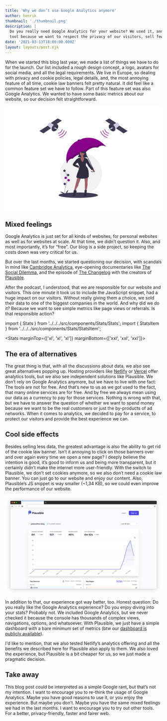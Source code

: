 ```yaml
---
title: 'Why we don’t use Google Analytics anymore'
author: henrik
thumbnail: './thumbnail.png'
description: |
  Do you really need Google Analytics for your website? We used it, and we switched to another
  tool because we want to respect the privacy of our visitors, sell fewer data to one of the biggest companies in the world, and improve the usability of our blog.
date: '2021-03-13T18:00:00.000Z'
layout: layouts/post.njk
---
```


When we started this blog last year, we made a list of things we have to do for
the launch. Our list included a rough design concept, a logo, avatars for social
media, and all the legal requirements. We live in Europe, so dealing with
privacy and cookie policies, legal details, and, the most annoying feature of
all time, cookie law banners felt pretty natural. It did feel like a common
feature set we have to follow. Part of this feature set was also Google
Analytics. We wanted to have some basic metrics about our website, so our
decision felt straightforward.

![Woman with an umbrella as a symbol for data privacy](img/posts/umbrella.png)

## Mixed feelings

Google Analytics is just set for all kinds of websites, for personal websites as
well as for websites at scale. At that time, we didn’t question it. Also, and
most importantly, it’s for “free”. Our blog is a side project, so keeping the
costs down was very critical for us.

But over the last months, we started questioning our decision, with scandals in
mind like
[Cambridge Analytica](https://en.wikipedia.org/wiki/Cambridge_Analytica),
eye-opening documentaries like
[The Social Dilemma](https://www.thesocialdilemma.com/), and the episode of
[The Changelog](https://changelog.com/podcast/396) with the creators of
[Plausible](https://plausible.io).

After the podcast, I understood, that we are responsible for our website and
visitors. This one minute it took us to include the JavaScript snippet, had a
huge impact on our visitors. Without really giving them a choice, we sold their
data to one of the biggest companies in the world. And why did we do it? Because
we want to see simple metrics like page views or referrals. Is that responsible
action?

import { Stats } from '../../../src/components/Stats/Stats'; import { StatsItem
} from '../../../src/components/Stats/StatsItem';

<Stats marginTop={['xl', 'xl', 'xl']} marginBottom={['xxl', 'xxl', 'xxl']}>
<StatsItem
    value="~50"
    unit="%"
    description="Of all top 1m websites by traffic include Google Analytics"
    source="BuiltWith"
    sourceUrl="https://trends.builtwith.com/analytics/Google-Analytics"
  /> <StatsItem
    value="~46"
    unit="KB"
    description="Size of the Google Analytics JavaScript Snippet"
    source="Google"
    sourceUrl="https://www.google-analytics.com/analytics.js"
  /> </Stats>

## The era of alternatives

The great thing is that, with all the discussions about data, we also see great
alternatives popping up. Hosting providers like
[Netlify](https://www.netlify.com/products/analytics/) or
[Vercel](https://vercel.com/analytics) offer analytics tools, but we also see
independent solutions like Plausible. We don’t rely on Google Analytics anymore,
but we have to live with one fact: The tools are not for free. And that’s new to
us as we got used to the fact, that many online services are for free. And by
free we always mean using our data as a currency to pay for those services.
Nothing is wrong with that, but we have to answer the question of whether we
want to spend money because we want to be the real customers or just the
by-products of ad networks. When it comes to analytics, we decided to pay for a
service, to protect our visitors and provide the best experience we can.

## Cool side effects

Besides selling less data, the greatest advantage is also the ability to get rid
of the cookie law banner. Isn’t it annoying to click on those banners over and
over again every time we open a new page? I deeply believe the intention is
good, it’s good to inform us and being more transparent, but it certainly didn’t
make the internet more user-friendly. With the switch to Plausible, we don’t set
cookies anymore, so we also don’t need a cookie law banner. You can just go to
our website and enjoy our content. Also, Plausible’s JS snippet is way smaller
(~1,34 KB), so we could even improve the performance of our website.

![Plausible dashboard](img/posts/plausible-dashboard.png)

In addition to that, our experience got way better, too. Honest question: Do you
really like the Google Analytics experience? Do you enjoy diving into your
stats? Probably not. We included Google Analytics, but we never checked it
because the console has thousands of complex views, navigations, options, and
whatsoever. With Plausible, we just have a simple dashboard with a bare minimum
set of metrics (btw our
[dashboard is publicly available](https://plausible.io/yetanother.blog)).

I'd like to mention, that we also tested Netlify’s analytics offering and all
the benefits we described here for Plausible also apply to them. We also loved
the experience, but Plausible is a bit cheaper for us, so we just made a
pragmatic decision.

## Take away

This blog post could be interpreted as a simple Google rant, but that’s not my
intention. I want to encourage you to re-think the usage of Google Analytics.
Maybe you have good reasons to use it, or you enjoy the experience. But maybe
you don’t. Maybe you have the same mixed feelings we had in the last months. I
want to encourage you to try out other tools. For a better, privacy-friendly,
faster and fairer web.
